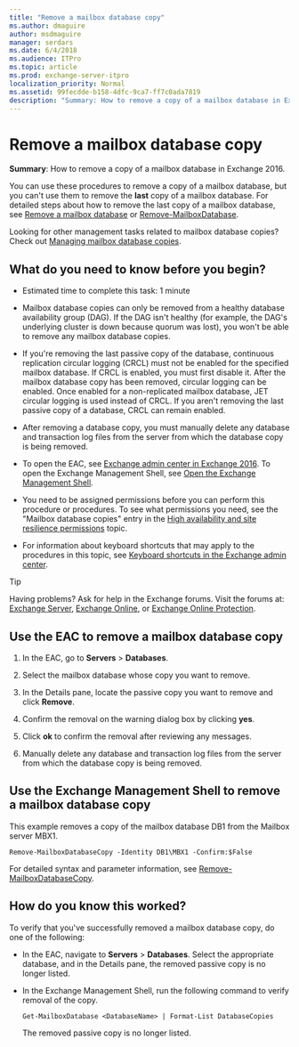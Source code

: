 ```yaml
---
title: "Remove a mailbox database copy"
ms.author: dmaguire
author: msdmaguire
manager: serdars
ms.date: 6/4/2018
ms.audience: ITPro
ms.topic: article
ms.prod: exchange-server-itpro
localization_priority: Normal
ms.assetid: 99fecdde-b158-4dfc-9ca7-ff7c0ada7819
description: "Summary: How to remove a copy of a mailbox database in Exchange 2016."
---
```


# Remove a mailbox database copy

 **Summary**: How to remove a copy of a mailbox database in Exchange 2016.
  
You can use these procedures to remove a copy of a mailbox database, but you can't use them to remove the **last** copy of a mailbox database. For detailed steps about how to remove the last copy of a mailbox database, see [Remove a mailbox database](../../architecture/mailbox-servers/manage-databases.md#BKMK_Remove) or [Remove-MailboxDatabase](http://technet.microsoft.com/library/4d07d736-1dd7-43af-9f54-37d7c648572e.aspx).
  
Looking for other management tasks related to mailbox database copies? Check out [Managing mailbox database copies](http://technet.microsoft.com/library/06df16b4-f209-4d3a-8c68-0805c745f9b2.aspx).
  
## What do you need to know before you begin?

- Estimated time to complete this task: 1 minute
    
- Mailbox database copies can only be removed from a healthy database availability group (DAG). If the DAG isn't healthy (for example, the DAG's underlying cluster is down because quorum was lost), you won't be able to remove any mailbox database copies.
    
- If you're removing the last passive copy of the database, continuous replication circular logging (CRCL) must not be enabled for the specified mailbox database. If CRCL is enabled, you must first disable it. After the mailbox database copy has been removed, circular logging can be enabled. Once enabled for a non-replicated mailbox database, JET circular logging is used instead of CRCL. If you aren't removing the last passive copy of a database, CRCL can remain enabled.
    
- After removing a database copy, you must manually delete any database and transaction log files from the server from which the database copy is being removed.
    
- To open the EAC, see [Exchange admin center in Exchange 2016](../../architecture/client-access/exchange-admin-center.md). To open the Exchange Management Shell, see [Open the Exchange Management Shell](http://technet.microsoft.com/library/63976059-25f8-4b4f-b597-633e78b803c0.aspx).
    
- You need to be assigned permissions before you can perform this procedure or procedures. To see what permissions you need, see the "Mailbox database copies" entry in the [High availability and site resilience permissions](../../permissions/feature-permissions/ha-permissions.md) topic. 
    
- For information about keyboard shortcuts that may apply to the procedures in this topic, see [Keyboard shortcuts in the Exchange admin center](../../about-documentation/exchange-admin-center-keyboard-shortcuts.md).
    
> [!TIP]
> Having problems? Ask for help in the Exchange forums. Visit the forums at: [Exchange Server](https://go.microsoft.com/fwlink/p/?linkId=60612), [Exchange Online](https://go.microsoft.com/fwlink/p/?linkId=267542), or [Exchange Online Protection](https://go.microsoft.com/fwlink/p/?linkId=285351). 
  
## Use the EAC to remove a mailbox database copy

1. In the EAC, go to **Servers** \> **Databases**.
    
2. Select the mailbox database whose copy you want to remove.
    
3. In the Details pane, locate the passive copy you want to remove and click **Remove**.
    
4. Confirm the removal on the warning dialog box by clicking **yes**.
    
5. Click **ok** to confirm the removal after reviewing any messages. 
    
6. Manually delete any database and transaction log files from the server from which the database copy is being removed.
    
## Use the Exchange Management Shell to remove a mailbox database copy

This example removes a copy of the mailbox database DB1 from the Mailbox server MBX1.
  
```
Remove-MailboxDatabaseCopy -Identity DB1\MBX1 -Confirm:$False
```

For detailed syntax and parameter information, see [Remove-MailboxDatabaseCopy](http://technet.microsoft.com/library/18a41719-99dd-4bf7-97af-2e9b0e39ba2d.aspx).
  
## How do you know this worked?

To verify that you've successfully removed a mailbox database copy, do one of the following:
  
- In the EAC, navigate to **Servers** \> **Databases**. Select the appropriate database, and in the Details pane, the removed passive copy is no longer listed.
    
- In the Exchange Management Shell, run the following command to verify removal of the copy.
    
  ```
  Get-MailboxDatabase <DatabaseName> | Format-List DatabaseCopies
  ```

    The removed passive copy is no longer listed.
    

